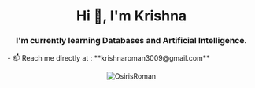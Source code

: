 <!---
- 👋 Hi, I’m @KrishnaRoman
- 👀 I’m interested in Data Science
- 🌱 I’m currently learning Machine Learning
- 💞️ I’m looking to collaborate on ML projects
- 📫 How to reach me krishnaroman3009@gmail.com

KrishnaRoman/KrishnaRoman is a ✨ special ✨ repository because its `README.md` (this file) appears on your GitHub profile.
You can click the Preview link to take a look at your changes.
--->
<!---https://github.com/anuraghazra/github-readme-stats--->

<h1 align="center">Hi 👋, I'm Krishna</h1>
<h3 align="center">I'm currently learning Databases and Artificial Intelligence. </h3>
- 📫 Reach me directly at : **krishnaroman3009@gmail.com**

<p align="center"><img src="https://github-readme-stats.vercel.app/api?username=krishnaroman&show_icons=true&theme=algolia" alt="OsirisRoman" /></p>
